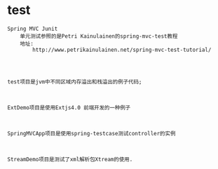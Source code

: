 test
====


	Spring MVC Junit 
		单元测试参照的是Petri Kainulainen的spring-mvc-test教程
		地址:
			http://www.petrikainulainen.net/spring-mvc-test-tutorial/
			
			
			
	
	test项目是jvm中不同区域内存溢出和栈溢出的例子代码;
	
	
	
	ExtDemo项目是使用Extjs4.0 前端开发的一种例子
	
	
	
	SpringMVCApp项目是使用spring-testcase测试controller的实例
	
	
	
	StreamDemo项目是测试了xml解析包Xtream的使用.
